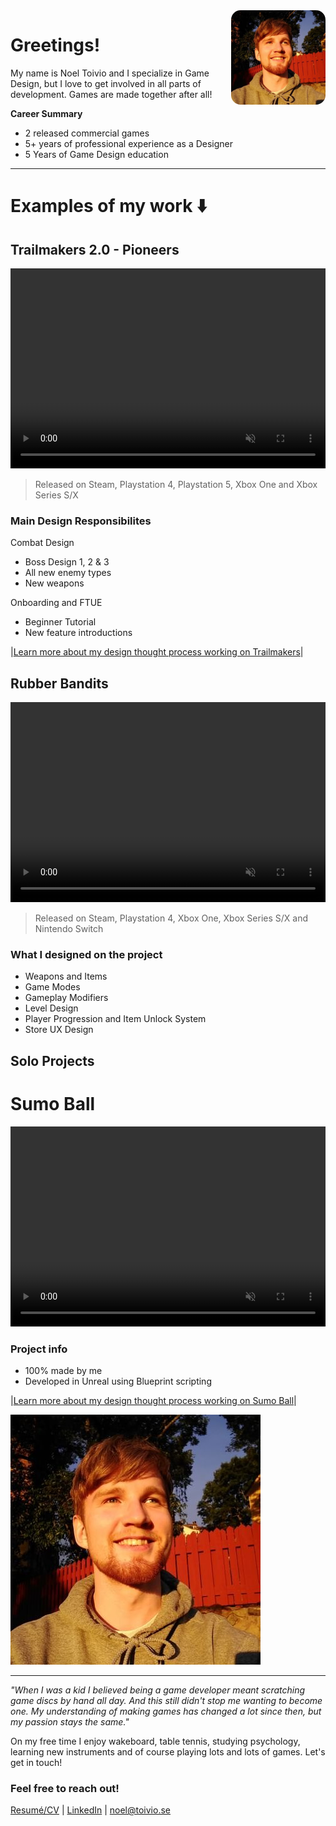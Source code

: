 <img src="noeltoivio.jpg" alt="Image of Noel Toivio" width="30%" height="" style="float:right; border-radius: 10%; margin: 0 0 15px 15px;">

# Greetings!

My name is Noel Toivio and I specialize in Game Design, but I love to get involved in all parts of development. Games are made together after all!

**Career Summary**
- 2 released commercial games
- 5+ years of professional experience as a Designer
- 5 Years of Game Design education

___

# Examples of my work ⬇️

## Trailmakers 2.0 - Pioneers

<video muted="" autoplay="" controls="" loop="" height="320px" style="max-width:100%;">
    <source src="TrailmakersPioneers_Trailer.mp4" type="video/mp4">
</video>

> Released on Steam, Playstation 4, Playstation 5, Xbox One and Xbox Series S/X

### Main Design Responsibilites
Combat Design
- Boss Design 1, 2 & 3
- All new enemy types
- New weapons

Onboarding and FTUE
- Beginner Tutorial
- New feature introductions

|[Learn more about my design thought process working on Trailmakers](sumo_ball.md)|

## Rubber Bandits

<video muted="" autoplay="" controls="" loop="" height="320px" style="max-width:100%;">
    <source src="RubberBandits_Trailer.mp4" type="video/mp4">
</video>

> Released on Steam, Playstation 4, Xbox One, Xbox Series S/X and Nintendo Switch

### What I designed on the project
- Weapons and Items
- Game Modes
- Gameplay Modifiers
- Level Design
- Player Progression and Item Unlock System
- Store UX Design



## Solo Projects

# Sumo Ball
<video muted="" autoplay="" controls="" loop="" height="320px" style="max-width:100%;">
    <source src="sumoball_action.mp4" type="video/mp4">
</video>

### Project info
- 100% made by me
- Developed in Unreal using Blueprint scripting

|[Learn more about my design thought process working on Sumo Ball](https://noeltoivio.wixsite.com/projects/sumo-ball)|

![Picture of Noel Toivio](noeltoivio.jpg)

___

*"When I was a kid I believed being a game developer meant scratching game discs by hand all day. And this still didn't stop me wanting to become one.
My understanding of making games has changed a lot since then, but my passion stays the same."*

On my free time I enjoy wakeboard, table tennis, studying psychology, learning new instruments and of course playing lots and lots of games. Let's get in touch!



### Feel free to reach out!

[Resumé/CV](NoelToivio_CV.pdf) | [LinkedIn](https://www.linkedin.com/in/noel-toivio/) | noel@toivio.se
